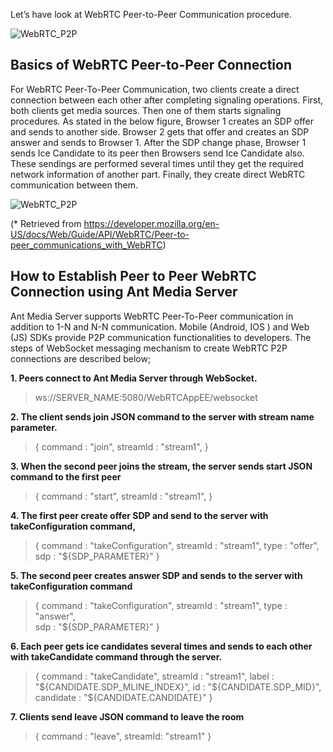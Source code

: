 Let’s have look at WebRTC Peer-to-Peer Communication procedure.

![WebRTC_P2P](https://i1.wp.com/antmedia.io/wp-content/uploads/2018/11/peer2peer-1.png)


## Basics of WebRTC Peer-to-Peer Connection

For WebRTC Peer-To-Peer Communication, two clients create a direct connection between each other after completing signaling operations. First, both clients get media sources. Then one of them starts signaling procedures. As stated in the below figure, Browser 1 creates an SDP offer and sends to another side. Browser 2 gets that offer and creates an SDP answer and sends to Browser 1. After the SDP change phase, Browser 1 sends Ice Candidate to its peer then Browsers send Ice Candidate also. These sendings are performed several times until they get the required network information of another part. Finally, they create direct WebRTC communication between them.

![WebRTC_P2P](https://i1.wp.com/antmedia.io/wp-content/uploads/2019/01/webRTC-BasicsOfHowItWorks2.png)

(* Retrieved from https://developer.mozilla.org/en-US/docs/Web/Guide/API/WebRTC/Peer-to-peer_communications_with_WebRTC)

## How to Establish Peer to Peer WebRTC Connection using Ant Media Server

Ant Media Server supports WebRTC Peer-To-Peer communication in addition to 1-N and N-N communication. Mobile (Android, IOS ) and Web (JS) SDKs provide P2P communication functionalities to developers. The steps of WebSocket messaging mechanism to create WebRTC P2P connections are described below;

**1. Peers connect to Ant Media Server through WebSocket.**

> ws://SERVER_NAME:5080/WebRTCAppEE/websocket

**2. The client sends join JSON command to the server with stream name parameter.**

> {
    command : "join",
    streamId : "stream1",
}

**3. When the second peer joins the stream, the server sends start JSON command to the first peer**

> {
    command : "start",
    streamId : "stream1",
}

**4. The first peer create offer SDP and send to the server with takeConfiguration command,**

> {
   command : "takeConfiguration",
   streamId : "stream1",
   type : "offer",  
   sdp : "${SDP_PARAMETER}"
}

**5. The second peer creates answer SDP and sends to the server with takeConfiguration command**

> {
   command : "takeConfiguration",
   streamId : "stream1",
   type : "answer",  
   sdp : "${SDP_PARAMETER}"
}

**6. Each peer gets ice candidates several times and sends to each other with takeCandidate command through the server.**

> {
    command : "takeCandidate",
    streamId : "stream1",
    label : "${CANDIDATE.SDP_MLINE_INDEX}",
    id : "${CANDIDATE.SDP_MID}",
    candidate : "${CANDIDATE.CANDIDATE}"
}

**7. Clients send leave JSON command to leave the room**

> {
    command : "leave",
    streamId: "stream1"
}












